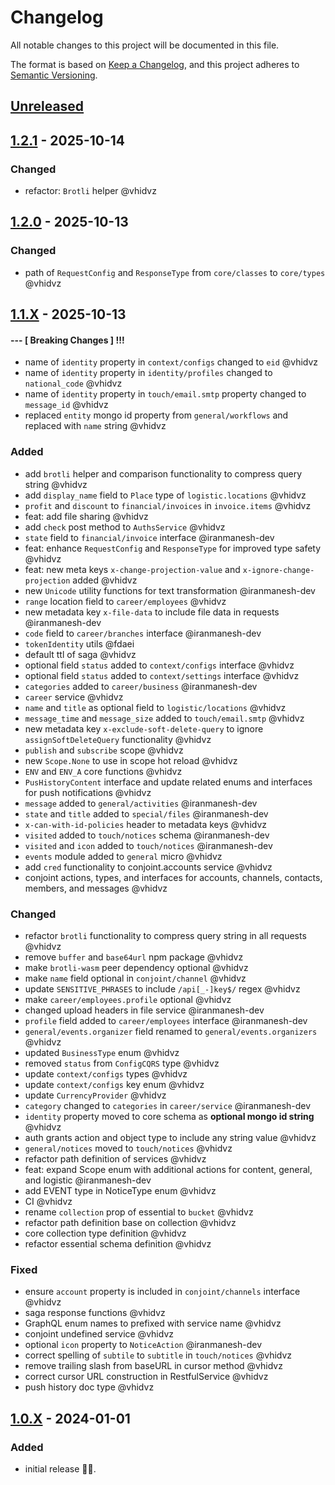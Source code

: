 # Changelog

All notable changes to this project will be documented in this file.

The format is based on [Keep a Changelog](https://keepachangelog.com/en/1.1.0/),
and this project adheres to [Semantic Versioning](https://semver.org/spec/v2.0.0.html).

## [Unreleased]

## [1.2.1] - 2025-10-14

### Changed

- refactor: `Brotli` helper @vhidvz

## [1.2.0] - 2025-10-13

### Changed

- path of `RequestConfig` and `ResponseType` from `core/classes` to `core/types` @vhidvz

## [1.1.X] - 2025-10-13

#### --- [ Breaking Changes ] !!!

- name of `identity` property in `context/configs` changed to `eid` @vhidvz
- name of `identity` property in `identity/profiles` changed to `national_code` @vhidvz
- name of `identity` property in `touch/email.smtp` property changed to `message_id` @vhidvz
- replaced `entity` mongo id property from `general/workflows` and replaced with `name` string @vhidvz

### Added

- add `brotli` helper and comparison functionality to compress query string @vhidvz
- add `display_name` field to `Place` type of `logistic.locations` @vhidvz
- `profit` and `discount` to `financial/invoices` in `invoice.items` @vhidvz
- feat: add file sharing @vhidvz
- add `check` post method to `AuthsService` @vhidvz
- `state` field to `financial/invoice` interface @iranmanesh-dev
- feat: enhance `RequestConfig` and `ResponseType` for improved type safety @vhidvz
- feat: new meta keys `x-change-projection-value` and `x-ignore-change-projection` added @vhidvz
- new `Unicode` utility functions for text transformation @iranmanesh-dev
- `range` location field to `career/employees` @vhidvz
- new metadata key `x-file-data` to include file data in requests @iranmanesh-dev
- `code` field to `career/branches` interface @iranmanesh-dev
- `tokenIdentity` utils @fdaei
- default ttl of saga @vhidvz
- optional field `status` added to `context/configs` interface @vhidvz
- optional field `status` added to `context/settings` interface @vhidvz
- `categories` added to `career/business` @iranmanesh-dev
- `career` service @vhidvz
- `name` and `title` as optional field to `logistic/locations` @vhidvz
- `message_time` and `message_size` added to `touch/email.smtp` @vhidvz
- new metadata key `x-exclude-soft-delete-query` to ignore `assignSoftDeleteQuery` functionality @vhidvz
- `publish` and `subscribe` scope @vhidvz
- new `Scope.None` to use in scope hot reload @vhidvz
- `ENV` and `ENV_A` core functions @vhidvz
- `PusHistoryContent` interface and update related enums and interfaces for push notifications @vhidvz
- `message` added to `general/activities` @iranmanesh-dev
- `state` and `title` added to `special/files` @iranmanesh-dev
- `x-can-with-id-policies` header to metadata keys @vhidvz
- `visited` added to `touch/notices` schema @iranmanesh-dev
- `visited` and `icon` added to `touch/notices` @iranmanesh-dev
- `events` module added to `general` micro @vhidvz
- add `cred` functionality to conjoint.accounts service @vhidvz
- conjoint actions, types, and interfaces for accounts, channels, contacts, members, and messages @vhidvz

### Changed

- refactor `brotli` functionality to compress query string in all requests @vhidvz
- remove `buffer` and `base64url` npm package @vhidvz
- make `brotli-wasm` peer dependency optional @vhidvz
- make `name` field optional in `conjoint/channel` @vhidvz
- update `SENSITIVE_PHRASES` to include `/api[_-]key$/` regex @vhidvz
- make `career/employees.profile` optional @vhidvz
- changed upload headers in file service @iranmanesh-dev
- `profile` field added to `career/employees` interface @iranmanesh-dev
- `general/events.organizer` field renamed to `general/events.organizers` @vhidvz
- updated `BusinessType` enum @vhidvz
- removed `status` from `ConfigCQRS` type @vhidvz
- update `context/configs` types @vhidvz
- update `context/configs` key enum @vhidvz
- update `CurrencyProvider` @vhidvz
- `category` changed to `categories` in `career/service` @iranmanesh-dev
- `identity` property moved to core schema as **optional mongo id string** @vhidvz
- auth grants action and object type to include any string value @vhidvz
- `general/notices` moved to `touch/notices` @vhidvz
- refactor path definition of services @vhidvz
- feat: expand Scope enum with additional actions for content, general, and logistic @iranmanesh-dev
- add EVENT type in NoticeType enum @vhidvz
- CI @vhidvz
- rename `collection` prop of essential to `bucket` @vhidvz
- refactor path definition base on collection @vhidvz
- core collection type definition @vhidvz
- refactor essential schema definition @vhidvz

### Fixed

- ensure `account` property is included in `conjoint/channels` interface @vhidvz
- saga response functions @vhidvz
- GraphQL enum names to prefixed with service name @vhidvz
- conjoint undefined service @vhidvz
- optional `icon` property to `NoticeAction` @iranmanesh-dev
- correct spelling of `subtile` to `subtitle` in `touch/notices` @vhidvz
- remove trailing slash from baseURL in cursor method @vhidvz
- correct cursor URL construction in RestfulService @vhidvz
- push history doc type @vhidvz

## [1.0.X] - 2024-01-01

### Added

- initial release 🎉​🎊​.

[unreleased]: https://github.com/wenex-org/platform-sdk/compare/1.2.1...HEAD
[1.2.1]: https://github.com/wenex-org/platform-sdk/compare/1.2.0...1.2.1
[1.2.0]: https://github.com/wenex-org/platform-sdk/compare/1.1.53...1.2.0
[1.1.X]: https://github.com/wenex-org/platform-sdk/compare/1.0.56...1.1.53
[1.0.X]: https://github.com/wenex-org/platform-sdk/releases/tag/1.0.56
